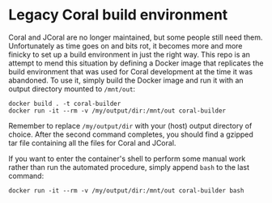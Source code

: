 # Legacy Coral build environment

Coral and JCoral are no longer maintained, but some people still need them.
Unfortunately as time goes on and bits rot, it becomes more and more finicky
to set up a build environment in just the right way.  This repo is an attempt
to mend this situation by defining a Docker image that replicates the build
environment that was used for Coral development at the time it was abandoned.
To use it, simply build the Docker image and run it with an output directory
mounted to `/mnt/out`:
```
docker build . -t coral-builder
docker run -it --rm -v /my/output/dir:/mnt/out coral-builder
```
Remember to replace `/my/output/dir` with your (host) output directory of
choice. After the second command completes, you should find a gzipped tar file
containing all the files for Coral and JCoral.

If you want to enter the container's shell to perform some manual work rather
than run the automated procedure, simply append `bash` to the last command:
```
docker run -it --rm -v /my/output/dir:/mnt/out coral-builder bash
```
